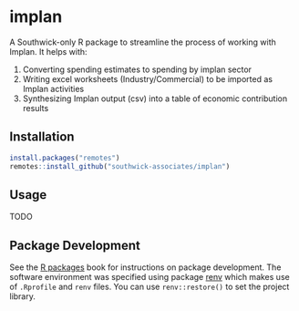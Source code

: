 
# implan

A Southwick-only R package to streamline the process of working with Implan. It helps with:

1. Converting spending estimates to spending by implan sector
2. Writing excel worksheets (Industry/Commercial) to be imported as Implan activities
3. Synthesizing Implan output (csv) into a table of economic contribution results

## Installation

```r
install.packages("remotes")
remotes::install_github("southwick-associates/implan")
```

## Usage

TODO

## Package Development

See the [R packages](http://r-pkgs.had.co.nz/) book for instructions on package development. The software environment was specified using package [renv](https://rstudio.github.io/renv/index.html) which makes use of `.Rprofile` and `renv` files. You can use `renv::restore()` to set the project library.

